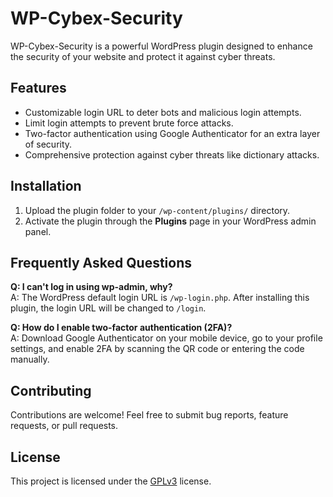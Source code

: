 # WP-Cybex-Security

WP-Cybex-Security is a powerful WordPress plugin designed to enhance the security of your website and protect it against cyber threats.

## Features

- Customizable login URL to deter bots and malicious login attempts.
- Limit login attempts to prevent brute force attacks.
- Two-factor authentication using Google Authenticator for an extra layer of security.
- Comprehensive protection against cyber threats like dictionary attacks.

## Installation

1. Upload the plugin folder to your `/wp-content/plugins/` directory.
2. Activate the plugin through the **Plugins** page in your WordPress admin panel.

## Frequently Asked Questions

**Q: I can't log in using wp-admin, why?**  
A: The WordPress default login URL is `/wp-login.php`. After installing this plugin, the login URL will be changed to `/login`.

**Q: How do I enable two-factor authentication (2FA)?**  
A: Download Google Authenticator on your mobile device, go to your profile settings, and enable 2FA by scanning the QR code or entering the code manually.

## Contributing

Contributions are welcome! Feel free to submit bug reports, feature requests, or pull requests.

## License

This project is licensed under the [GPLv3](https://www.gnu.org/licenses/gpl-3.0.html) license.

